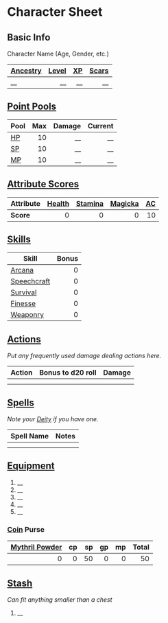 # Character Sheet

## Basic Info

Character Name (Age, Gender, etc.)

| [Ancestry](../Player%20Characters/Ancenstries/Ancestry.md) | [Level](../Player%20Characters/Progression/Level.md) | [XP](../Player%20Characters/Progression/Experience%20Points.md) | [Scars](../Player%20Characters/Progression/Scars.md) |
| :--------------------------------------------------------- | ---------------------------------------------------: | --------------------------------------------------------------: | ---------------------------------------------------: |
| __                                                         |                                                   __ |                                                              __ |                                                   __ |

## [Point Pools](../Player%20Characters/Point%20Pools/Point%20Pools.md)

| **Pool**                                                       | Max | Damage | Current |
| :------------------------------------------------------------- | --: | -----: | ------: |
| [HP](../Player%20Characters/Point%20Pools/Health%20Points.md)  |  10 |     __ |      __ |
| [SP](../Player%20Characters/Point%20Pools/Stamina%20Points.md) |  10 |     __ |      __ |
| [MP](../Player%20Characters/Point%20Pools/Magicka%20Points.md) |  10 |     __ |      __ |

## [Attribute Scores](../Player%20Characters/Attributes/Attribute%20Scores.md)

| Attribute | [Health](../Player%20Characters/Attributes/Health.md) | [Stamina](../Player%20Characters/Attributes/Stamina.md) | [Magicka](../Player%20Characters/Attributes/Magicka.md) | [AC](../Player%20Characters/Derived%20Statistics/Armor%20Class.md) |
| :-------- | ----------------------------------------------------: | ------------------------------------------------------: | ------------------------------------------------------: | -----------------------------------------------------------------: |
| **Score** |                                                     0 |                                                       0 |                                                       0 |                                                                 10 |

## [Skills](../Player%20Characters/Skills/Skills.md)

| Skill                                                       | Bonus |
| ----------------------------------------------------------- | ----: |
| [Arcana](../Player%20Characters/Skills/Arcana.md)           |     0 |
| [Speechcraft](../Player%20Characters/Skills/Speechcraft.md) |     0 |
| [Survival](../Player%20Characters/Skills/Survival.md)       |     0 |
| [Finesse](../Player%20Characters/Skills/Finesse.md)       |     0 |
| [Weaponry](../Player%20Characters/Skills/Weaponry.md)       |     0 |

## [Actions](../Game%20Procedures/Core%20Procedures/Action.md)

*Put any frequently used damage dealing actions here.*

| Action | Bonus to d20 roll | Damage |
| ------ | ----------------: | -----: |
|        |                   |        |
|        |                   |        |

## [Spells](../Magic/Spells.md)

*Note your [Deity](../Magic/Deities.md) if you have one.*

| Spell Name | Notes |
| ---------- | ----- |
|            |       |
|            |       |

## [Equipment](../Player%20Characters/Inventory/Equipment.md)

1. __
2. __
3. __
4. __
5. __

### [Coin](../Resources%20for%20GMs/Economy/Coins.md) Purse

| [Mythril Powder](../Magic/Spellcasting/Mythril.md) |  cp |  sp |  gp |  mp | Total |
| -------------------------------------------------: | --: | --: | --: | --: | ----: |
|                                                  0 |   0 |  50 |   0 |   0 |    50 |

## [Stash](../Player%20Characters/Inventory/Stash.md)

*Can fit anything smaller than a chest*

1. __
